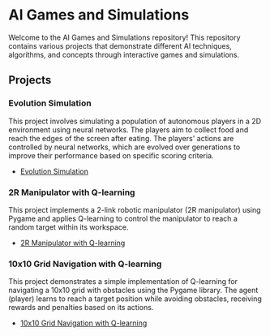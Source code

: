# AI Games and Simulations

Welcome to the AI Games and Simulations repository! This repository contains various projects that demonstrate different AI techniques, algorithms, and concepts through interactive games and simulations.

## Projects

### Evolution Simulation

This project involves simulating a population of autonomous players in a 2D environment using neural networks. The players aim to collect food and reach the edges of the screen after eating. The players' actions are controlled by neural networks, which are evolved over generations to improve their performance based on specific scoring criteria.

- [Evolution Simulation](evolutionSimulation)

### 2R Manipulator with Q-learning

This project implements a 2-link robotic manipulator (2R manipulator) using Pygame and applies Q-learning to control the manipulator to reach a random target within its workspace.

- [2R Manipulator with Q-learning](2R_QLearning)

### 10x10 Grid Navigation with Q-learning

This project demonstrates a simple implementation of Q-learning for navigating a 10x10 grid with obstacles using the Pygame library. The agent (player) learns to reach a target position while avoiding obstacles, receiving rewards and penalties based on its actions.

- [10x10 Grid Navigation with Q-learning](Maze_QLearning)
